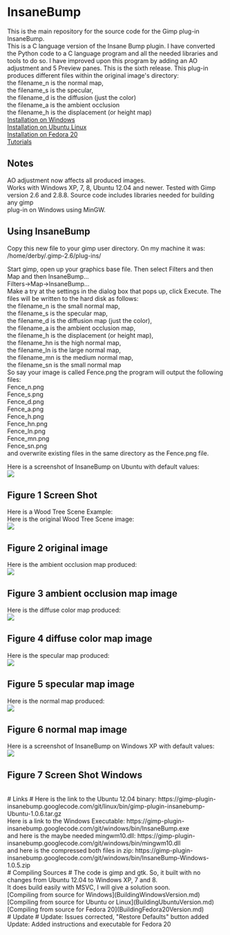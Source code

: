 # InsaneBump #
This is the main repository for the source code for the Gimp plug-in InsaneBump.
<br />
This is a C language version of the Insane Bump plugin.  I have converted the Python code to a C language program and all the needed libraries and tools to do so.  I have improved upon this program by adding an AO adjustment and 5 Preview panes.  This is the sixth release.
This plug-in produces different files within the original image's directory:<br />
the filename\_n is the normal map,<br />
the filename\_s is the specular,<br />
the filename\_d is the diffusion (just the color)<br />
the filename\_a is the ambient occlusion<br />
the filename\_h is the displacement (or height map)<br />
[Installation on Windows](WindowsInstallation.md)<br />
[Installation on Ubuntu Linux](UbuntuInstallation.md)<br />
[Installation on Fedora 20](Fedora20Installation.md)<br />
[Tutorials](Tutorials.md)
<br />
<h2>Notes</h2>
AO adjustment now affects all produced images. <br />
Works with Windows XP, 7, 8, Ubuntu 12.04 and newer.
Tested with Gimp version 2.6 and 2.8.8.  Source code
includes libraries needed for building any gimp<br />
plug-in on Windows using MinGW.
<br />
<h2>Using InsaneBump</h2>
Copy this new file to your gimp user directory.  On my machine it was:
/home/derby/.gimp-2.6/plug-ins/

Start gimp, open up your graphics base file.  Then select Filters
and then Map and then InsaneBump...
<br />
Filters->Map->InsaneBump...
<br />
Make a try at the settings in the dialog box that pops up,
click Execute.  The files will be written to the hard disk as follows:
<br />
the filename\_n is the small normal map,<br />
the filename\_s is the specular map,<br />
the filename\_d is the diffusion map (just the color),<br />
the filename\_a is the ambient occlusion map,<br />
the filename\_h is the displacement (or height map),<br />
the filename\_hn is the high normal map,<br />
the filename\_ln is the large normal map,<br />
the filename\_mn is the medium normal map,<br />
the filename\_sn is the small normal map<br />
So say your image is called Fence.png
the program will output the following files:<br />
Fence\_n.png<br />
Fence\_s.png<br />
Fence\_d.png<br />
Fence\_a.png<br />
Fence\_h.png<br />
Fence\_hn.png<br />
Fence\_ln.png<br />
Fence\_mn.png<br />
Fence\_sn.png<br />
and overwrite existing files in the same directory
as the Fence.png file.

Here is a screenshot of InsaneBump on Ubuntu with default values:<br />
<img src='https://gimp-plugin-insanebump.googlecode.com/git/images/InsaneBumpScreenShot6.png' />
<h2>Figure 1 Screen Shot</h2>

Here is a Wood Tree Scene Example:<br />
Here is the original Wood Tree Scene image:<br />
<img src='https://gimp-plugin-insanebump.googlecode.com/git/images/WoodTextureScaled.png' />
<h2>Figure 2 original image</h2>
Here is the ambient occlusion map produced:<br />
<img src='https://gimp-plugin-insanebump.googlecode.com/git/images/WoodTextureScaled_a.png' />
<h2>Figure 3 ambient occlusion map image</h2>
Here is the diffuse color map produced:<br />
<img src='https://gimp-plugin-insanebump.googlecode.com/git/images/WoodTextureScaled_d.png' />
<h2>Figure 4 diffuse color map image</h2>
Here is the specular map produced:<br />
<img src='https://gimp-plugin-insanebump.googlecode.com/git/images/WoodTextureScaled_s.png' />
<h2>Figure 5 specular map image</h2>
Here is the normal map produced:<br />
<img src='https://gimp-plugin-insanebump.googlecode.com/git/images/WoodTextureScaled_n.png' />
<h2>Figure 6 normal map image</h2>
Here is a screenshot of InsaneBump on Windows XP with default values:<br />
<img src='https://gimp-plugin-insanebump.googlecode.com/git/images/InsaneBumpScreenShot6Win.png' />
<h2>Figure 7 Screen Shot Windows</h2>
<br />
# Links #
Here is the link to the Ubuntu 12.04 binary: https://gimp-plugin-insanebump.googlecode.com/git/linux/bin/gimp-plugin-insanebump-Ubuntu-1.0.6.tar.gz

<br />
Here is a link to the Windows Executable: https://gimp-plugin-insanebump.googlecode.com/git/windows/bin/InsaneBump.exe

<br />
and here is the maybe needed mingwm10.dll: https://gimp-plugin-insanebump.googlecode.com/git/windows/bin/mingwm10.dll

<br />
and here is the compressed both files in zip: https://gimp-plugin-insanebump.googlecode.com/git/windows/bin/InsaneBump-Windows-1.0.5.zip
<br />
# Compiling Sources #
The code is gimp and gtk.  So, it built with no changes from Ubuntu 12.04 to Windows XP, 7 and 8.<br />
It does build easily with MSVC, I will give a solution soon.<br />
[Compiling from source for Windows](BuildingWindowsVersion.md)<br />
[Compiling from source for Ubuntu or Linux](BuildingUbuntuVersion.md)<br />
[Compiling from source for Fedora 20](BuildingFedora20Version.md)
<br />
# Update #
Update: Issues corrected, "Restore Defaults" button added<br />
Update: Added instructions and executable for Fedora 20